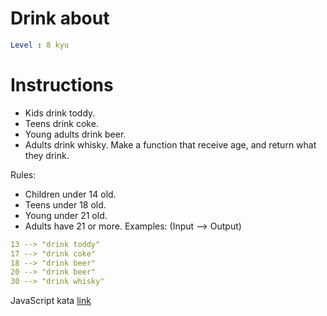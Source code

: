 # Drink about

```yaml
Level : 8 kyu
```

# Instructions

- Kids drink toddy.
- Teens drink coke.
- Young adults drink beer.
- Adults drink whisky.
Make a function that receive age, and return what they drink.

Rules:

- Children under 14 old.
- Teens under 18 old.
- Young under 21 old.
- Adults have 21 or more.
Examples: (Input --> Output)

```yaml
13 --> "drink toddy"
17 --> "drink coke"
18 --> "drink beer"
20 --> "drink beer"
30 --> "drink whisky"
```

JavaScript kata [link](https://www.codewars.com/kata/56170e844da7c6f647000063/train/javascript)